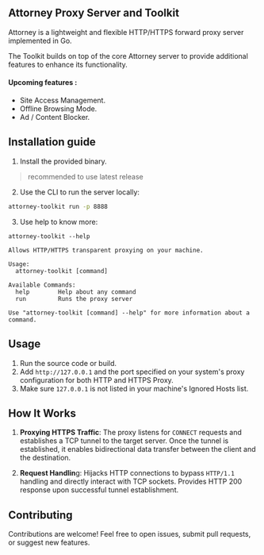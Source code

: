 ## Attorney Proxy Server and Toolkit

Attorney is a lightweight and flexible HTTP/HTTPS forward proxy server implemented in Go.

The Toolkit builds on top of the core Attorney server to provide additional features to enhance its functionality.

#### Upcoming features :

- Site Access Management.
- Offline Browsing Mode.
- Ad / Content Blocker.

## Installation guide

1. Install the provided binary.

> recommended to use latest release

2. Use the CLI to run the server locally:

```zsh
attorney-toolkit run -p 8888
```

3. Use help to know more:

```
attorney-toolkit --help

Allows HTTP/HTTPS transparent proxying on your machine.

Usage:
  attorney-toolkit [command]

Available Commands:
  help        Help about any command
  run         Runs the proxy server

Use "attorney-toolkit [command] --help" for more information about a command.
```

## Usage

1. Run the source code or build.
2. Add `http://127.0.0.1` and the port specified on your system's proxy configuration for both HTTP and HTTPS Proxy.
3. Make sure `127.0.0.1` is not listed in your machine's Ignored Hosts list.

## How It Works

1. **Proxying HTTPS Traffic**: The proxy listens for `CONNECT` requests and establishes a TCP tunnel to the target server. Once the tunnel is established, it enables bidirectional data transfer between the client and the destination.

2. **Request Handlin**g: Hijacks HTTP connections to bypass `HTTP/1.1` handling and directly interact with TCP sockets. Provides HTTP 200 response upon successful tunnel establishment.

## Contributing

Contributions are welcome! Feel free to open issues, submit pull requests, or suggest new features.
